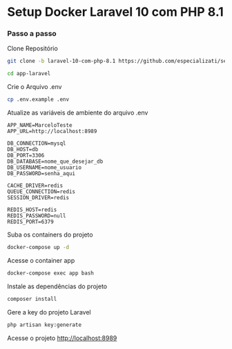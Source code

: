 
# Setup Docker Laravel 10 com PHP 8.1

### Passo a passo
Clone Repositório
```sh
git clone -b laravel-10-com-php-8.1 https://github.com/especializati/setup-docker-laravel.git app-laravel
```
```sh
cd app-laravel
```


Crie o Arquivo .env
```sh
cp .env.example .env
```


Atualize as variáveis de ambiente do arquivo .env
```dosini
APP_NAME=MarceloTeste
APP_URL=http://localhost:8989

DB_CONNECTION=mysql
DB_HOST=db
DB_PORT=3306
DB_DATABASE=nome_que_desejar_db
DB_USERNAME=nome_usuario
DB_PASSWORD=senha_aqui

CACHE_DRIVER=redis
QUEUE_CONNECTION=redis
SESSION_DRIVER=redis

REDIS_HOST=redis
REDIS_PASSWORD=null
REDIS_PORT=6379
```


Suba os containers do projeto
```sh
docker-compose up -d
```


Acesse o container app
```sh
docker-compose exec app bash
```


Instale as dependências do projeto
```sh
composer install
```


Gere a key do projeto Laravel
```sh
php artisan key:generate
```


Acesse o projeto
[http://localhost:8989](http://localhost:8989)
